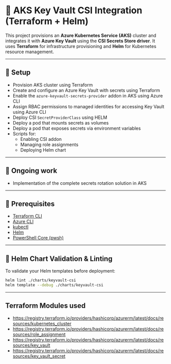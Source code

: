 # 🔐 AKS Key Vault CSI Integration (Terraform + Helm)

This project provisions an **Azure Kubernetes Service (AKS)** cluster and integrates
it with **Azure Key Vault** using the **CSI Secrets Store driver**. It uses **Terraform**
for infrastructure provisioning and **Helm** for Kubernetes resource management.

---

## 🚀 Setup

- Provision AKS cluster using Terraform
- Create and configure an Azure Key Vault with secrets using Terraform
- Enable the `azure-keyvault-secrets-provider` addon in AKS using Azure CLI
- Assign RBAC permissions to managed identities for accessing Key Vault using Azure CLI
- Deploy CSI `SecretProviderClass` using HELM
- Deploy a pod that mounts secrets as volumes
- Deploy a pod that exposes secrets via environment variables
- Scripts for:
    - Enabling CSI addon
    - Managing role assignments
    - Deploying Helm chart

---

## 🔧 Ongoing work

- Implementation of the complete secrets rotation solution in AKS

---

## 🧰 Prerequisites

- [Terraform CLI](https://developer.hashicorp.com/terraform/downloads)
- [Azure CLI](https://learn.microsoft.com/en-us/cli/azure/install-azure-cli)
- [kubectl](https://kubernetes.io/docs/tasks/tools/)
- [Helm](https://helm.sh/docs/intro/install/)
- [PowerShell Core (pwsh)](https://learn.microsoft.com/en-us/powershell/scripting/install/installing-powershell)

---

## 🧪 Helm Chart Validation & Linting

To validate your Helm templates before deployment:

```bash
helm lint ./charts/keyvault-csi
helm template --debug ./charts/keyvault-csi
```

---

## Terraform Modules used

- https://registry.terraform.io/providers/hashicorp/azurerm/latest/docs/resources/kubernetes_cluster
- https://registry.terraform.io/providers/hashicorp/azurerm/latest/docs/resources/role_assignment
- https://registry.terraform.io/providers/hashicorp/azurerm/latest/docs/resources/key_vault
- https://registry.terraform.io/providers/hashicorp/azurerm/latest/docs/resources/key_vault_secret
